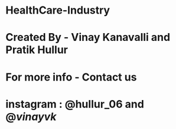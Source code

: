# HealthCare-Industry
# Created By - Vinay Kanavalli and Pratik Hullur
# For more info - Contact us 
# instagram : @hullur_06 and @_vinayvk_
